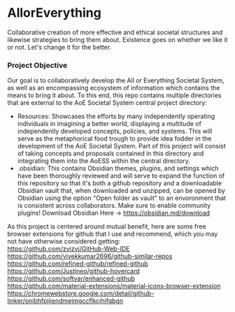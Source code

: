 # AllorEverything

Collaborative creation of more effective and ethical societal structures and likewise strategies to bring them about. Existence goes on whether we like it or not. Let's change it for the better.


### Project Objective
Our goal is to collaboratively develop the All or Everything Societal System, as well as an encompassing ecosystem of information which contains the means to bring it about. To this end, this repo contains multiple directories that are external to the AoE Societal System central project directory:
- Resources: Showcases the efforts by many independently operating individuals in imagining a better world, displaying a multitude of independently developed concepts, policies, and systems. This will serve as the metaphorical food trough to provide idea fodder in the development of the AoE Societal System. Part of this project will consist of taking concepts and proposals contained in this directory and integrating them into the AoESS within the central directory.
- .obsidian: This contains Obsidian themes, plugins, and settings which have been thoroughly reviewed and will serve to expand the function of this repository so that it's both a github repository and a downloadable Obsidian vault that, when downloaded and unzipped, can be opened by Obsidian using the option "Open folder as vault" to an envoronment that is consistent across collaborators. Make sure to enable community plugins! Download Obsidian Here -> https://obsidian.md/download



As this project is centered around mutual benefit, here are some free browser extensions for github that I use and recommend, which you may not have otherwise considered getting:
<br>
https://github.com/zvizvi/GitHub-Web-IDE
<br>
https://github.com/vivekkumar2696/github-similar-repos
<br>
https://github.com/refined-github/refined-github
<br>
https://github.com/Justineo/github-hovercard
<br>
https://github.com/softvar/enhanced-github
<br>
https://github.com/material-extensions/material-icons-browser-extension
<br>
https://chromewebstore.google.com/detail/github-linker/onibhfpjiiendmejmgccflkcjhifgbgn

